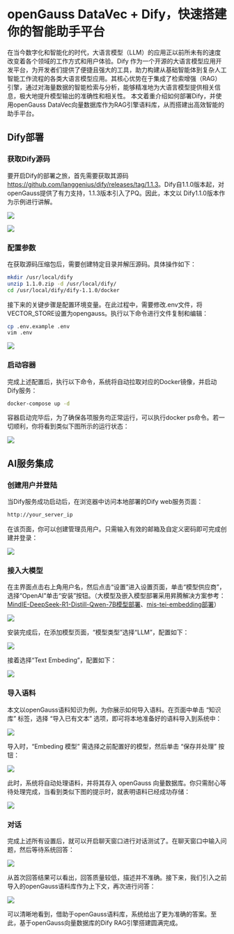 # openGauss DataVec + Dify，快速搭建你的智能助手平台
在当今数字化和智能化的时代，大语言模型（LLM）的应用正以前所未有的速度改变着各个领域的工作方式和用户体验。Dify 作为一个开源的大语言模型应用开发平台，为开发者们提供了便捷且强大的工具，助力构建从基础智能体到复杂人工智能工作流程的各类大语言模型应用。其核心优势在于集成了检索增强（RAG）引擎，通过对海量数据的智能检索与分析，能够精准地为大语言模型提供相关信息，极大地提升模型输出的准确性和相关性。
本文着重介绍如何部署Dify，并使用openGauss DataVec向量数据库作为RAG引擎语料库，从而搭建出高效智能的助手平台。

## Dify部署
### 获取Dify源码
要开启Dify的部署之旅，首先需要获取其源码<https://github.com/langgenius/dify/releases/tag/1.1.3>。Dify自1.1.0版本起，对openGauss提供了有力支持，1.1.3版本引入了PQ。因此，本文以 Dify1.1.0版本作为示例进行讲解。

![](./figures/SupportOpenGauss.png)

![](./figures/SupportOpenGaussPQ.png)

### 配置参数
在获取源码压缩包后，需要创建特定目录并解压源码。具体操作如下：
```bash
mkdir /usr/local/dify
unzip 1.1.0.zip -d /usr/local/dify/
cd /usr/local/dify/dify-1.1.0/docker
```
接下来的关键步骤是配置环境变量。在此过程中，需要修改.env文件，将VECTOR_STORE设置为opengauss。执行以下命令进行文件复制和编辑：
```bash
cp .env.example .env
vim .env
```

![](./figures/ENV.png)

### 启动容器
完成上述配置后，执行以下命令，系统将自动拉取对应的Docker镜像，并启动Dify服务：
```bash
docker-compose up -d
```
容器启动完毕后，为了确保各项服务均正常运行，可以执行docker ps命令。若一切顺利，你将看到类似下图所示的运行状态：

![](./figures/Docker.png)

## AI服务集成
### 创建用户并登陆
当Dify服务成功启动后，在浏览器中访问本地部署的Dify web服务页面：
```bash
http://your_server_ip
```

在该页面，你可以创建管理员用户。只需输入有效的邮箱及自定义密码即可完成创建并登录：

![](./figures/LoginDify.png)

### 接入大模型
在主界面点击右上角用户名，然后点击“设置”进入设置页面，单击“模型供应商”，选择“OpenAI”单击“安装”按钮。（大模型及嵌入模型部署采用昇腾解决方案参考：[MindIE-DeepSeek-R1-Distill-Qwen-7B模型部署](https://modelers.cn/models/MindIE/DeepSeek-R1-Distill-Qwen-7B)、[mis-tei-embedding部署](https://www.hiascend.com/developer/ascendhub/detail/07a016975cc341f3a5ae131f2b52399d)）

![](./figures/OpenAIPlugin.png)

安装完成后，在添加模型页面，“模型类型”选择“LLM”，配置如下：


![](./figures/LLMDify.png)


接着选择“Text Embeding”，配置如下：


![](./figures/EmbedDify.png)

### 导入语料
本文以openGauss语料知识为例，为你展示如何导入语料。在页面中单击 “知识库” 标签，选择 “导入已有文本” 选项，即可将本地准备好的语料导入到系统中：

![](./figures/Corpus.png)

导入时，“Embeding 模型” 需选择之前配置好的模型，然后单击 “保存并处理” 按钮：

![](./figures/SaveCorpus.png)

此时，系统将自动处理语料，并将其存入 openGauss 向量数据库。你只需耐心等待处理完成，当看到类似下图的提示时，就表明语料已经成功存储：

![](./figures/SaveCorpusDone.png)

### 对话
完成上述所有设置后，就可以开启聊天窗口进行对话测试了。在聊天窗口中输入问题，然后等待系统回答：

![](./figures/ChatDify.png)

从首次回答结果可以看出，回答质量较低，描述并不准确。接下来，我们引入之前导入的openGauss语料库作为上下文，再次进行问答：

![](./figures/ChatDify2.png)

可以清晰地看到，借助于openGauss语料库，系统给出了更为准确的答案。至此，基于openGauss向量数据库的Dify RAG引擎搭建圆满完成。​